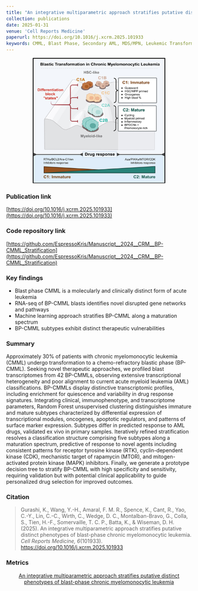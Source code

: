 ```yaml
---
title: "An integrative multiparametric approach stratifies putative distinct phenotypes of blast phase chronic myelomonocytic leukemia"
collection: publications
date: 2025-01-31
venue: 'Cell Reports Medicine'
paperurl: https://doi.org/10.1016/j.xcrm.2025.101933
keywords: CMML, Blast Phase, Secondary AML, MDS/MPN, Leukemic Transformation, Leukemia
---
```

<div style="text-align: center;">
  <img src="https://raw.githubusercontent.com/EspressoKris/Portfolio/master/images/GraphicalAbstracts/2025_CRM_Gurashi.jpg" alt="Graphical Abstract" style="width: 360px; height: 340px;">
</div>

### Publication link
[https://doi.org/10.1016/j.xcrm.2025.101933](https://doi.org/10.1016/j.xcrm.2025.101933)

### Code repository link
[https://github.com/EspressoKris/Manuscript__2024__CRM__BP-CMML_Stratification](https://github.com/EspressoKris/Manuscript__2024__CRM__BP-CMML_Stratification)

### Key findings
- Blast phase CMML is a molecularly and clinically distinct form of acute leukemia
- RNA-seq of BP-CMML blasts identifies novel disrupted gene networks and pathways
- Machine learning approach stratifies BP-CMML along a maturation spectrum
- BP-CMML subtypes exhibit distinct therapeutic vulnerabilities  

### Summary
Approximately 30% of patients with chronic myelomonocytic leukemia (CMML) undergo transformation to a chemo-refractory blastic phase (BP-CMML). Seeking novel therapeutic approaches, we profiled blast transcriptomes from 42 BP-CMMLs, observing extensive transcriptional heterogeneity and poor alignment to current acute myeloid leukemia (AML) classifications. BP-CMMLs display distinctive transcriptomic profiles, including enrichment for quiescence and variability in drug response signatures. Integrating clinical, immunophenotype, and transcriptome parameters, Random Forest unsupervised clustering distinguishes immature and mature subtypes characterized by differential expression of transcriptional modules, oncogenes, apoptotic regulators, and patterns of surface marker expression. Subtypes differ in predicted response to AML drugs, validated ex vivo in primary samples. Iteratively refined stratification resolves a classification structure comprising five subtypes along a maturation spectrum, predictive of response to novel agents including consistent patterns for receptor tyrosine kinase (RTK), cyclin-dependent kinase (CDK), mechanistic target of rapamycin (MTOR), and mitogen-activated protein kinase (MAPK) inhibitors. Finally, we generate a prototype decision tree to stratify BP-CMML with high specificity and sensitivity, requiring validation but with potential clinical applicability to guide personalized drug selection for improved outcomes.  

### Citation
> Gurashi, K., Wang, Y.-H., Amaral, F. M. R., Spence, K., Cant, R., Yao, C.-Y., Lin, C.-C., Wirth, C., Wedge, D. C., Montalban-Bravo, G., Colla, S., Tien, H.-F., Somervaille, T. C. P., Batta, K., & Wiseman, D. H. (2025). An integrative multiparametric approach stratifies putative distinct phenotypes of blast-phase chronic myelomonocytic leukemia. *Cell Reports Medicine, 6*(101933). https://doi.org/10.1016/j.xcrm.2025.101933

### Metrics
<div style="text-align: center;">
  <a href="https://plu.mx/plum/a/?doi=10.1371/j.xcrm.2025.101933" data-hide-print="true" class="plumx-details plum-bigben-theme" data-site="plum" data-hide-when-empty="true" data-no-link="true" data-pass-hidden-categories="true" data-hide-mentions="true" data-hide-socialmedia="false">An integrative multiparametric approach stratifies putative distinct phenotypes of blast-phase chronic myelomonocytic leukemia</a>
</div>